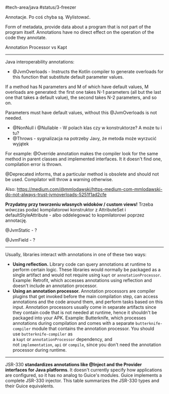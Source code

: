 #tech-area/java
#status/3-freezer

Annotacje. Po coś chyba są.
Wylistować.

Form of metadata, provide data about a program that is not part of the program itself. Annotations have no direct effect on the operation of the code they annotate.

Annotation Processor vs Kapt

---

Java interoperability annotations:

- @JvmOverloads - Instructs the Kotlin compiler to generate overloads for this function that substitute default parameter values.

If a method has N parameters and M of which have default values, M overloads are generated: the first one takes N-1 parameters (all but the last one that takes a default value), the second takes N-2 parameters, and so on.

Parameters must have default values, without this @JvmOverloads is not needed.

- @NonNull i @Nullable - W polach klas czy w konstruktorze? A może tu i tu?
- @Throws - sygnalizacja na potrzeby Javy, że metoda może wyrzucić wyjątek



For example: @Override annotation makes the compiler look for the same method in parent classes and implemented interfaces. It it doesn't find one, compilation error is thrown.

@Deprecated informs, that a particular method is obsolete and should not be used. Compilator will throw a warning otherwise.




Also: https://medium.com/@mmlodawski/https-medium-com-mmlodawski-do-not-always-trust-jvmoverloads-5251f1ad2cfe

**Przydatny przy tworzeniu własnych widoków / custom views!** Trzeba wówczas podać kompilatorowi konstruktor z AttributeSet i defaultStyleAttribute - albo oddelegować to kopmilatorowi poprzez annotację.




@JvmStatic - ?

@JvmField - ?


---

Usually, libraries interact with annotations in one of these two ways:

- **Using reflection.** Library code can query annotations at runtime to perform certain logic. These libraries would normally be packaged as a single artifact and would not require using `kapt` or `annotationProcessor`. Example: Retrofit, which accesses annotations using reflection and doesn't include an annotation processor.
- **Using an annotation processor.** Annotation processors are compiler plugins that get invoked before the main compilation step, can access annotations and the code around them, and perform tasks based on this input. Annotation processors usually come in separate artifacts since they contain code that is not needed at runtime, hence it shouldn't be packaged into your APK. Example: Butterknife, which processes annotations during compilation and comes with a separate `butterknife-compiler` module that contains the annotation processor. You should use `butterknife-compiler` as a `kapt` or `annotationProcessor` dependency, and not `implementation`, `api` or `compile`, since you don't need the annotation processor during runtime.

---

JSR-330 **standardizes annotations like @Inject and the Provider interfaces for Java platforms**. It doesn't currently specify how applications are configured, so it has no analog to Guice's modules. Guice implements a complete JSR-330 injector. This table summarizes the JSR-330 types and their Guice equivalents.